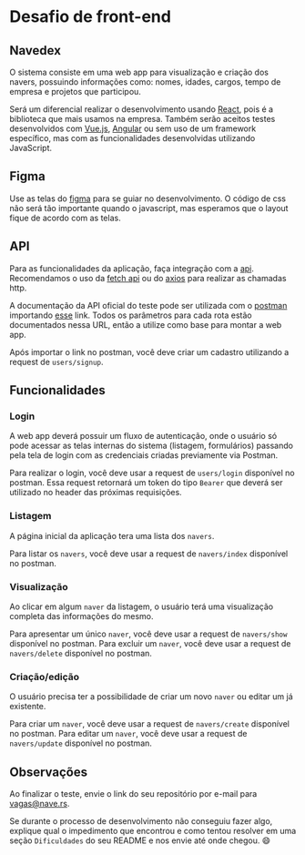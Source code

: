 # Desafio de front-end

## Navedex

O sistema consiste em uma web app para visualização e criação dos navers, possuindo informações como: nomes, idades, cargos, tempo de empresa e projetos que participou.

Será um diferencial realizar o desenvolvimento usando [React](https://pt-br.reactjs.org/), pois é a biblioteca que mais usamos na empresa. Também serão aceitos testes desenvolvidos com [Vue.js](https://vuejs.org/), [Angular](https://angular.io/) ou sem uso de um framework específico, mas com as funcionalidades desenvolvidas utilizando JavaScript.

## Figma

Use as telas do [figma](https://www.figma.com/file/II8UDFm2uJFZaD0FOPcinP/Teste-Fornt-End) para se guiar no desenvolvimento. O código de css não será tão importante quando o javascript, mas esperamos que o layout fique de acordo com as telas.

## API

Para as funcionalidades da aplicação, faça integração com a [api](https://navedex-api.herokuapp.com/v1/). Recomendamos o uso da [fetch api](https://developer.mozilla.org/en-US/docs/Web/API/Fetch_API) ou do [axios](https://github.com/axios/axios) para realizar as chamadas http.

A documentação da API oficial do teste pode ser utilizada com o [postman](https://www.postman.com/) importando [esse](https://www.getpostman.com/collections/e6afe4028c2a1e56e577) link. Todos os parâmetros para cada rota estão documentados nessa URL, então a utilize como base para montar a web app.

Após importar o link no postman, você deve criar um cadastro utilizando a request de `users/signup`. 

## Funcionalidades

### Login

A web app deverá possuir um fluxo de autenticação, onde o usuário só pode acessar as telas internas do sistema (listagem, formulários) passando pela tela de login com as credenciais criadas previamente via Postman.

Para realizar o login, você deve usar a request de `users/login` disponível no postman. Essa request retornará um token do tipo `Bearer` que deverá ser utilizado no header das próximas requisições.

### Listagem

A página inicial da aplicação tera uma lista dos `navers`.

Para listar os `navers`, você deve usar a request de `navers/index` disponível no postman.

### Visualização

Ao clicar em algum `naver` da listagem, o usuário terá uma visualização completa das informações do mesmo.

Para apresentar um único `naver`, você deve usar a request de `navers/show` disponível no postman.
Para excluir um `naver`, você deve usar a request de `navers/delete` disponível no postman.

### Criação/edição

O usuário precisa ter a possibilidade de criar um novo `naver` ou editar um já existente.

Para criar um `naver`, você deve usar a request de `navers/create` disponível no postman.
Para editar um `naver`, você deve usar a request de `navers/update` disponível no postman.

## Observações

Ao finalizar o teste, envie o link do seu repositório por e-mail para [vagas@nave.rs](mailto:vagas@nave.rs).

Se durante o processo de desenvolvimento não conseguiu fazer algo, explique qual o impedimento que encontrou e como tentou resolver em uma seção `Dificuldades` do seu README e nos envie até onde chegou. 😄
